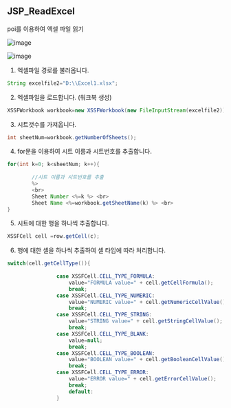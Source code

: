 ## JSP_ReadExcel

poi를 이용하여 엑셀 파일 읽기

![image](https://user-images.githubusercontent.com/38427658/55107039-b0908300-5113-11e9-83a3-364cdb37c349.png)

![image](https://user-images.githubusercontent.com/38427658/55106971-8048e480-5113-11e9-9796-f78e005164a9.png)

1. 엑셀파일 경로를 불러옵니다.
```java
String excelfile2="D:\\Excel1.xlsx";
```

2. 엑셀파일을 로드합니다. (워크북 생성)
```java
XSSFWorkbook workbook=new XSSFWorkbook(new FileInputStream(excelfile2));
```

3. 시트갯수를 가져옵니다.
```java
int sheetNum=workbook.getNumberOfSheets();
```

4. for문을 이용하여 시트 이름과 시트번호를 추출합니다.
```java
for(int k=0; k<sheetNum; k++){
		
		//시트 이름과 시트번호를 추출
		%>
		<br>
		Sheet Number <%=k %> <br>
		Sheet Name <%=workbook.getSheetName(k) %> <br>
}
```

5. 시트에 대한 행을 하나씩 추출합니다.
```java
XSSFCell cell =row.getCell(c);
```

6. 행에 대한 셀을 하나씩 추출하여 셀 타입에 따라 처리합니다.
```java
switch(cell.getCellType()){
				
				case XSSFCell.CELL_TYPE_FORMULA:
					value="FORMULA value=" + cell.getCellFormula();
					break;
				case XSSFCell.CELL_TYPE_NUMERIC:
					value="NUMERIC value=" + cell.getNumericCellValue();
					break;
				case XSSFCell.CELL_TYPE_STRING:
					value="STRING value=" + cell.getStringCellValue();
					break;
				case XSSFCell.CELL_TYPE_BLANK:
					value=null;
					break;
				case XSSFCell.CELL_TYPE_BOOLEAN:
					value="BOOLEAN value=" + cell.getBooleanCellValue();
					break;
				case XSSFCell.CELL_TYPE_ERROR:
					value="ERROR value=" + cell.getErrorCellValue();
					break;
					default:
				}
```